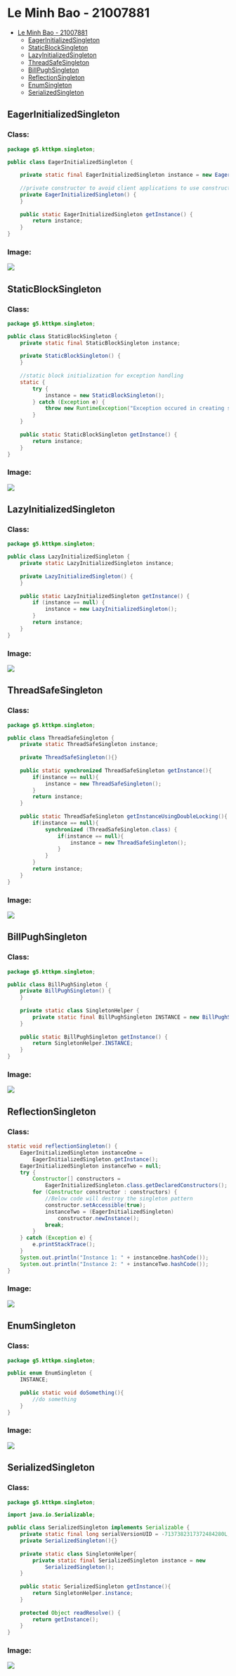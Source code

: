 # Le Minh Bao - 21007881

<!-- TOC -->
* [Le Minh Bao - 21007881](#le-minh-bao---21007881)
  * [EagerInitializedSingleton](#eagerinitializedsingleton)
  * [StaticBlockSingleton](#staticblocksingleton)
  * [LazyInitializedSingleton](#lazyinitializedsingleton)
  * [ThreadSafeSingleton](#threadsafesingleton)
  * [BillPughSingleton](#billpughsingleton)
  * [ReflectionSingleton](#reflectionsingleton)
  * [EnumSingleton](#enumsingleton)
  * [SerializedSingleton](#serializedsingleton)
<!-- TOC -->

## EagerInitializedSingleton

### Class:

```java
package g5.kttkpm.singleton;

public class EagerInitializedSingleton {
    
    private static final EagerInitializedSingleton instance = new EagerInitializedSingleton();
    
    //private constructor to avoid client applications to use constructor
    private EagerInitializedSingleton() {
    }
    
    public static EagerInitializedSingleton getInstance() {
        return instance;
    }
}
```

### Image:
![](./image/EagerInitializedSingleton.png)

## StaticBlockSingleton

### Class:

```Java
package g5.kttkpm.singleton;

public class StaticBlockSingleton {
    private static final StaticBlockSingleton instance;
    
    private StaticBlockSingleton() {
    }
    
    //static block initialization for exception handling
    static {
        try {
            instance = new StaticBlockSingleton();
        } catch (Exception e) {
            throw new RuntimeException("Exception occured in creating singleton instance");
        }
    }
    
    public static StaticBlockSingleton getInstance() {
        return instance;
    }
}
```

### Image:
![](./image/StaticBlockSingleton.png)

## LazyInitializedSingleton

### Class:

```Java
package g5.kttkpm.singleton;

public class LazyInitializedSingleton {
    private static LazyInitializedSingleton instance;
    
    private LazyInitializedSingleton() {
    }
    
    public static LazyInitializedSingleton getInstance() {
        if (instance == null) {
            instance = new LazyInitializedSingleton();
        }
        return instance;
    }
}
```

### Image:
![](./image/LazyInitializedSingleton.png)

## ThreadSafeSingleton

### Class:

```Java
package g5.kttkpm.singleton;

public class ThreadSafeSingleton {
    private static ThreadSafeSingleton instance;
    
    private ThreadSafeSingleton(){}
    
    public static synchronized ThreadSafeSingleton getInstance(){
        if(instance == null){
            instance = new ThreadSafeSingleton();
        }
        return instance;
    }
    
    public static ThreadSafeSingleton getInstanceUsingDoubleLocking(){
        if(instance == null){
            synchronized (ThreadSafeSingleton.class) {
                if(instance == null){
                    instance = new ThreadSafeSingleton();
                }
            }
        }
        return instance;
    }
}
```

### Image:
![](./image/ThreadSafeSingleton.png)

## BillPughSingleton

### Class:

```Java
package g5.kttkpm.singleton;

public class BillPughSingleton {
    private BillPughSingleton() {
    }
    
    private static class SingletonHelper {
        private static final BillPughSingleton INSTANCE = new BillPughSingleton();
    }
    
    public static BillPughSingleton getInstance() {
        return SingletonHelper.INSTANCE;
    }
}
```

### Image:
![](./image/BillPughSingleton.png)

## ReflectionSingleton

### Class:

```Java
static void reflectionSingleton() {
    EagerInitializedSingleton instanceOne =
        EagerInitializedSingleton.getInstance();
    EagerInitializedSingleton instanceTwo = null;
    try {
        Constructor[] constructors =
            EagerInitializedSingleton.class.getDeclaredConstructors();
        for (Constructor constructor : constructors) {
            //Below code will destroy the singleton pattern
            constructor.setAccessible(true);
            instanceTwo = (EagerInitializedSingleton)
                constructor.newInstance();
            break;
        }
    } catch (Exception e) {
        e.printStackTrace();
    }
    System.out.println("Instance 1: " + instanceOne.hashCode());
    System.out.println("Instance 2: " + instanceTwo.hashCode());
}
```

### Image:
![](./image/ReflectionSingleton.png)

## EnumSingleton

### Class:

```Java
package g5.kttkpm.singleton;

public enum EnumSingleton {
    INSTANCE;
    
    public static void doSomething(){
        //do something
    }
}
```

### Image:
![](./image/EnumSingleton.png)

## SerializedSingleton

### Class:

```Java
package g5.kttkpm.singleton;

import java.io.Serializable;

public class SerializedSingleton implements Serializable {
    private static final long serialVersionUID = -7137382317372484280L;
    private SerializedSingleton(){}
    
    private static class SingletonHelper{
        private static final SerializedSingleton instance = new
            SerializedSingleton();
    }
    
    public static SerializedSingleton getInstance(){
        return SingletonHelper.instance;
    }
    
    protected Object readResolve() {
        return getInstance();
    }
}
```

### Image:
![](./image/SerializedSingleton.png)


